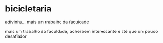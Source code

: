 # bicicletaria
adivinha... mais um trabalho da faculdade

mais um trabalho da faculdade, achei bem interessante e até que um pouco desafiador

